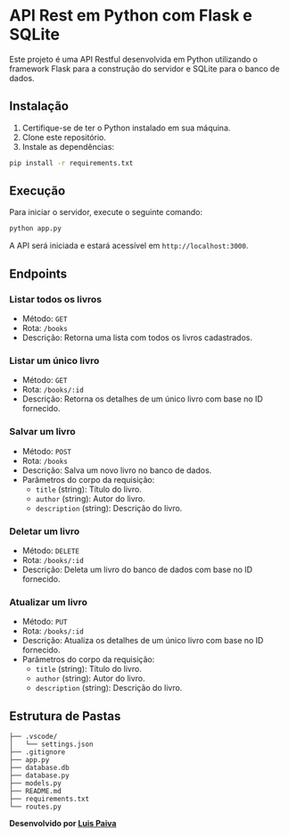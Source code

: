 # API Rest em Python com Flask e SQLite

Este projeto é uma API Restful desenvolvida em Python utilizando o framework Flask para a construção do servidor e SQLite para o banco de dados.

## Instalação

1. Certifique-se de ter o Python instalado em sua máquina.
2. Clone este repositório.
3. Instale as dependências:
```bash
pip install -r requirements.txt
```

## Execução

Para iniciar o servidor, execute o seguinte comando:
```bash
python app.py
```

A API será iniciada e estará acessível em `http://localhost:3000`.

## Endpoints

### Listar todos os livros

- Método: `GET`
- Rota: `/books`
- Descrição: Retorna uma lista com todos os livros cadastrados.

### Listar um único livro

- Método: `GET`
- Rota: `/books/:id`
- Descrição: Retorna os detalhes de um único livro com base no ID fornecido.

### Salvar um livro

- Método: `POST`
- Rota: `/books`
- Descrição: Salva um novo livro no banco de dados.
- Parâmetros do corpo da requisição:
  - `title` (string): Título do livro.
  - `author` (string): Autor do livro.
  - `description` (string): Descrição do livro.

### Deletar um livro

- Método: `DELETE`
- Rota: `/books/:id`
- Descrição: Deleta um livro do banco de dados com base no ID fornecido.

### Atualizar um livro

- Método: `PUT`
- Rota: `/books/:id`
- Descrição: Atualiza os detalhes de um único livro com base no ID fornecido.
- Parâmetros do corpo da requisição:
  - `title` (string): Título do livro.
  - `author` (string): Autor do livro.
  - `description` (string): Descrição do livro.

## Estrutura de Pastas

```
├── .vscode/
│   └── settings.json
├── .gitignore
├── app.py
├── database.db
├── database.py
├── models.py
├── README.md
├── requirements.txt
└── routes.py
```

**Desenvolvido por [Luis Paiva](https://github.com/luispaiva)**
